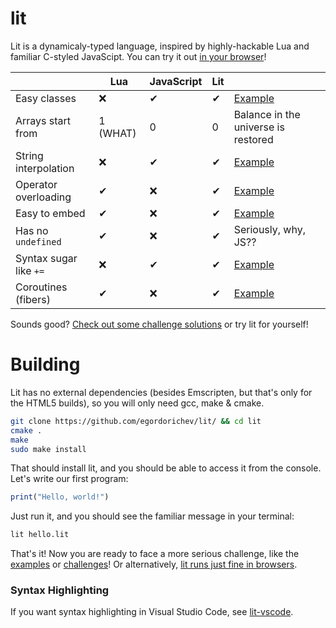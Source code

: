 # lit

Lit is a dynamicaly-typed language, inspired by highly-hackable Lua and familiar C-styled JavaScipt.
You can try it out [in your browser](https://github.com/egordorichev/lit-html)!

|                         | Lua      | JavaScript | Lit      |                                                                                                     |
|-                        |-         |-           |-         |-                                                                                                    |
| Easy classes            | &#x274C; | &#10004;   | &#10004; | [Example](https://github.com/egordorichev/lit/blob/master/tests/examples/oop.lit)                   |
| Arrays start from       | 1 (WHAT) | 0          | 0        | Balance in the universe is restored                                                                 |
| String interpolation    | &#x274C; | &#10004;   | &#10004; | [Example](https://github.com/egordorichev/lit/blob/master/tests/examples/interpolation.lit)         |
| Operator overloading    | &#10004; | &#x274C;   | &#10004; | [Example](https://github.com/egordorichev/lit/blob/master/tests/examples/operator_overloading.lit)  |
| Easy to embed           | &#10004; | &#x274C;   | &#10004; | [Example](https://github.com/egordorichev/lit/blob/master/html/glue/glue.c)                         |
| Has no `undefined`      | &#10004; | &#x274C;   | &#10004; | Seriously, why, JS??                                                                                |
| Syntax sugar like `+=`  | &#x274C; | &#10004;   | &#10004; | [Example](https://github.com/egordorichev/lit/blob/master/tests/examples/syntax_sugar.lit)          |
| Coroutines (fibers)     | &#10004; | &#x274C;   | &#10004; | [Example](https://github.com/egordorichev/lit/blob/master/tests/examples/fibers.lit)                |

Sounds good? [Check out some challenge solutions](https://github.com/egordorichev/lit/tree/master/test/challenges) or try lit for yourself!

# Building

Lit has no external dependencies (besides Emscripten, but that's only for the HTML5 builds), so you will only need gcc, make & cmake.

```bash
git clone https://github.com/egordorichev/lit/ && cd lit 
cmake .
make
sudo make install
```

That should install lit, and you should be able to access it from the console. Let's write our first program:

```js
print("Hello, world!")
```

Just run it, and you should see the familiar message in your terminal:

```bash
lit hello.lit
```

That's it! Now you are ready to face a more serious challenge, like the [examples](https://github.com/egordorichev/lit/tree/master/test/examples) or [challenges](https://github.com/egordorichev/lit/tree/master/test/challenges)!
Or alternatively, [lit runs just fine in browsers](https://github.com/egordorichev/lit-html).

### Syntax Highlighting

If you want syntax highlighting in Visual Studio Code, see [lit-vscode](https://github.com/egordorichev/lit-vscode).
